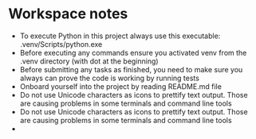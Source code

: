 # Workspace notes

- To execute Python in this project always use this executable: .venv/Scripts/python.exe
- Before executing any commands ensure you activated venv from the .venv directory (with dot at the beginning)
- Before submitting any tasks as finished, you need to make sure you always can prove the code is working by running tests
- Onboard yourself into the project by reading README.md file
- Do not use Unicode characters as icons to prettify text output. Those are causing problems in some terminals and command line tools
- Do not use Unicode characters as icons to prettify text output. Those are causing problems in some terminals and command line tools
-
